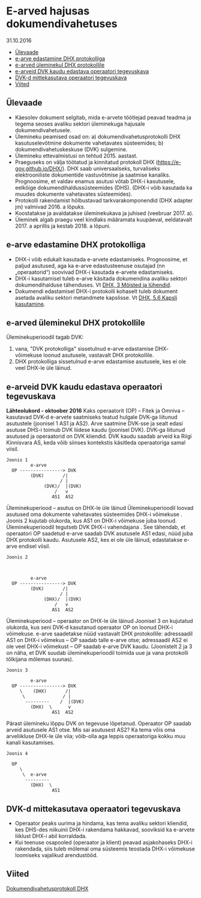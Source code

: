 # E-arved hajusas dokumendivahetuses

31.10.2016

- [Ülevaade](#ulevaade)
- [e-arve edastamine DHX protokolliga](#e-arve-edastamine-dhx-protokolliga)
- [e-arved üleminekul DHX protokollile](#e-arved-uleminekul-dhx-protokollile)
- [e-arveid DVK kaudu edastava operaatori tegevuskava](#e-arveid-dvk-kaudu-edastava-operaatori-tegevuskava)
- [DVK-d mittekasutava operaatori tegevuskava](#dvk-d-mittekasutava-operaatori-tegevuskava)
- [Viited](#viited)

## Ülevaade

- Käesolev dokument selgitab, mida e-arvete töötlejad peavad teadma ja tegema seoses avaliku sektori üleminekuga hajusale dokumendivahetusele.
- Ülemineku peamised osad on: a) dokumendivahetusprotokolli DHX kasutuselevõtmine dokumente vahetavates süsteemides; b)  dokumendivahetuskeskuse (DVK) sulgemine.
- Ülemineku ettevalmistusi on tehtud 2015. aastast.
- Praeguseks on välja töötatud ja kinnitatud protokoll DHX (https://e-gov.github.io/DHX/). DHX saab universaalseks, turvaliseks elektrooniliste dokumentide vastuvõtmise ja saatmise kanaliks. Prognoosime, et valdav enamus asutusi võtab DHX-i kasutusele, eelkõige dokumendihaldussüsteemides (DHS). (DHX-i võib kasutada ka muudes dokumente vahetavates süsteemides).
- Protokolli rakendamist hõlbustavad tarkvarakomponendid (DHX adapter jm) valmivad 2016. a lõpuks.
- Koostatakse ja avaldatakse üleminekukava ja juhised (veebruar 2017. a).
- Üleminek algab praegu veel kindlaks määramata kuupäeval, eeldatavalt 2017. a aprillis ja kestab 2018. a lõpuni.

## e-arve edastamine DHX protokolliga

- DHX-i võib edukalt kasutada e-arvete edastamiseks. Prognoosime, et paljud asutused, aga ka e-arve edastusteenuse osutajad (nn „operaatorid“) soovivad DHX-i kasutada e-arvete edastamiseks.
- DHX-i kasutamisel tuleb e-arve käsitada dokumendina avaliku sektori dokumendihalduse tähenduses. Vt [DHX, 3 Mõisted ja lühendid](https://e-gov.github.io/DHX/#3-m%C3%B5isted-ja-l%C3%BChendid).
- Dokumendi edastamisel DHX-i protokolli kohaselt tuleb dokument asetada avaliku sektori metandmete kapslisse. Vt [DHX, 5.6 Kapsli kasutamine](https://e-gov.github.io/DHX/#56-kapsli-kasutamine).

## e-arved üleminekul DHX protokollile

Üleminekuperioodil tagab DVK:

1. vana, "DVK protokolliga" sissetulnud e-arve edastamise DHX- võimekuse loonud asutusele, vastavalt DHX protokollile.
2. DHX protokolliga sissetulnud e-arve edastamise asutusele, kes ei ole veel DHX-le üle läinud.

## e-arveid DVK kaudu edastava operaatori tegevuskava

__Lähteolukord - oktoober 2016__
Kaks operaatorit (OP) – Fitek ja Omniva – kasutavad DVK-d e-arvete saatmiseks teatud hulgale DVK-ga liitunud asutustele (joonisel 1 AS1 ja AS2). Arve saatmine DVK-sse ja sealt edasi asutuse DHS-i toimub DVK liidese kaudu (joonisel DVK). DVK-ga liitunud asutused ja operaatorid on DVK kliendid. DVK kaudu saadab arveid ka Riigi Kinnisvara AS, keda võib siinses kontekstis käsitleda operaatoriga samal viisil.

```
Joonis 1
         e-arve
  OP ----------------> DVK
         (DVK)       /|
                    / |
              (DVK)/  |(DVK)
                  /   v
                 AS1  AS2
```
Üleminekuperiood – asutus on DHX-le üle läinud
Üleminekuperioodil loovad asutused oma dokumente vahetavates süsteemides DHX-i võimekuse . Joonis 2 kujutab olukorda, kus AS1 on DHX-i võimekuse juba loonud. Üleminekuperioodil tegutseb DVK DHX-i vahendajana . See tähendab, et operaatori OP saadetud e-arve saadab DVK asutusele AS1 edasi, nüüd juba DHX protokolli kaudu. Asutusele AS2, kes ei ole üle läinud, edastatakse e-arve endisel viisil.
```
Joonis 2



         e-arve
  OP ----------------> DVK
         (DVK)       /|
                    / |
              (DHX)/  |(DVK)
                  /   v
                 AS1  AS2

```

Üleminekuperiood – operaator on DHX-le üle läinud
Joonisel 3 on kujutatud olukorda, kus seni DVK-d kasutanud operaator OP on loonud DHX-i võimekuse. e-arve saadetakse nüüd vastavalt DHX protokollile: adressaadil AS1 on DHX-i võimekus – OP saadab talle e-arve otse; adressaadil AS2 ei ole veel DHX-i võimekust – OP saadab e-arve DVK kaudu. (Joonistelt 2 ja 3 on näha, et DVK suudab üleminekuperioodil toimida uue ja vana protokolli tõlkijana mõlemas suunas).
```
Joonis 3

         e-arve
  OP ----------------> DVK
     \    (DHX)       /|
      \              / |
       ---------    /  |(DVK)
         (DHX)  \      v
                 AS1  AS2

```

Pärast ülemineku lõppu
DVK on tegevuse lõpetanud. Operaator OP saadab arveid asutusele AS1 otse. Mis sai asutusest AS2? Ka tema võis oma arveliikluse DHX-le üle viia; võib-olla aga leppis operaatoriga kokku muu kanali kasutamises.  
```
Joonis 4

  OP 
     \   
      \  e-arve         
       ---------   
         (DHX)  \    
                 AS1 
```

## DVK-d mittekasutava operaatori tegevuskava

- Operaator peaks uurima ja hindama, kas tema avaliku sektori kliendid, kes DHS-des niikuinii DHX-i rakendama hakkavad, sooviksid ka e-arvete liiklust DHX-i abil korraldada.
- Kui teenuse osapooled (operaator ja klient) peavad asjakohaseks DHX-i rakendada, siis tuleb mõlemal oma süsteemis teostada DHX-i võimekuse loomiseks vajalikud arendustööd.

## Viited

[Dokumendivahetusprotokoll DHX](https://e-gov.github.io/DHX/)

